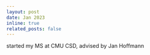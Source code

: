 ```yaml
---
layout: post
date: Jan 2023
inline: true
related_posts: false
---
```


started my MS at CMU CSD, advised by Jan Hoffmann
